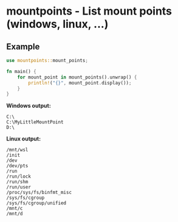 # mountpoints - List mount points (windows, linux, ...)

## Example

```rust
use mountpoints::mount_points;

fn main() {
    for mount_point in mount_points().unwrap() {
        println!("{}", mount_point.display());
    }
}
```

__Windows output:__

```
C:\
C:\MyLittleMountPoint
D:\
```

__Linux output:__

```
/mnt/wsl
/init
/dev
/dev/pts
/run
/run/lock
/run/shm
/run/user
/proc/sys/fs/binfmt_misc
/sys/fs/cgroup
/sys/fs/cgroup/unified
/mnt/c
/mnt/d
```

